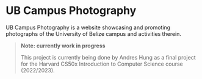# UB Campus Photography

UB Campus Photography is a website showcasing and promoting photographs of the University of Belize campus and activities therein.

> **Note: currently work in progress**
>
> This project is currently being done by Andres Hung as a final project for the Harvard CS50x Introduction to Computer Science course (2022/2023).
